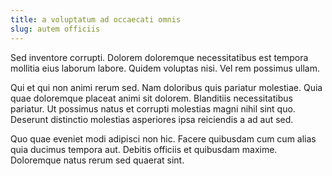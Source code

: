 ```yaml
---
title: a voluptatum ad occaecati omnis
slug: autem officiis
---
```


Sed inventore corrupti. Dolorem doloremque necessitatibus est tempora mollitia eius laborum labore. Quidem voluptas nisi. Vel rem possimus ullam.

Qui et qui non animi rerum sed. Nam doloribus quis pariatur molestiae. Quia quae doloremque placeat animi sit dolorem. Blanditiis necessitatibus pariatur. Ut possimus natus et corrupti molestias magni nihil sint quo. Deserunt distinctio molestias asperiores ipsa reiciendis a ad aut sed.

Quo quae eveniet modi adipisci non hic. Facere quibusdam cum cum alias quia ducimus tempora aut. Debitis officiis et quibusdam maxime. Doloremque natus rerum sed quaerat sint.
